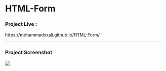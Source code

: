 # HTML-Form

### Project Live :
https://mohammadxxali.github.io/HTML-Form/


-------

### Project Screenshot
![](https://github.com/mohammadxxali/HTML-Form/blob/main/Screenshot.png)


